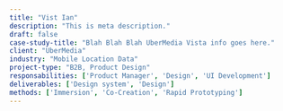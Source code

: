 ```yaml
---
title: "Vist Ian"
description: "This is meta description."
draft: false
case-study-title: "Blah Blah Blah UberMedia Vista info goes here."
client: "UberMedia"
industry: "Mobile Location Data"
project-type: "B2B, Product Design"
responsabilities: ['Product Manager', 'Design', 'UI Development']
deliverables: ['Design system', 'Design']
methods: ['Immersion', 'Co-Creation', 'Rapid Prototyping']
---
```

